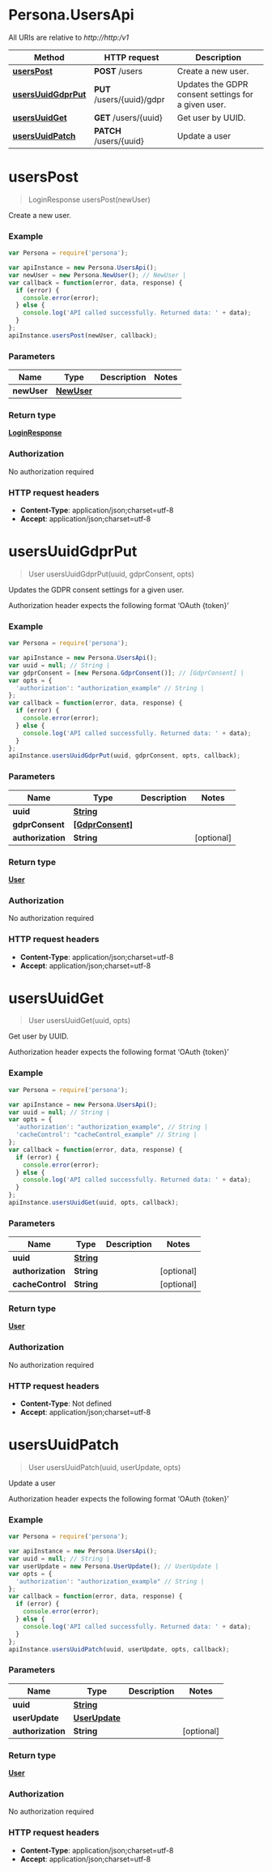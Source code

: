 # Persona.UsersApi

All URIs are relative to *http://http:/v1*

Method | HTTP request | Description
------------- | ------------- | -------------
[**usersPost**](UsersApi.md#usersPost) | **POST** /users | Create a new user.
[**usersUuidGdprPut**](UsersApi.md#usersUuidGdprPut) | **PUT** /users/{uuid}/gdpr | Updates the GDPR consent settings for a given user.
[**usersUuidGet**](UsersApi.md#usersUuidGet) | **GET** /users/{uuid} | Get user by UUID.
[**usersUuidPatch**](UsersApi.md#usersUuidPatch) | **PATCH** /users/{uuid} | Update a user


<a name="usersPost"></a>
# **usersPost**
> LoginResponse usersPost(newUser)

Create a new user.

### Example
```javascript
var Persona = require('persona');

var apiInstance = new Persona.UsersApi();
var newUser = new Persona.NewUser(); // NewUser | 
var callback = function(error, data, response) {
  if (error) {
    console.error(error);
  } else {
    console.log('API called successfully. Returned data: ' + data);
  }
};
apiInstance.usersPost(newUser, callback);
```

### Parameters

Name | Type | Description  | Notes
------------- | ------------- | ------------- | -------------
 **newUser** | [**NewUser**](NewUser.md)|  | 

### Return type

[**LoginResponse**](LoginResponse.md)

### Authorization

No authorization required

### HTTP request headers

 - **Content-Type**: application/json;charset=utf-8
 - **Accept**: application/json;charset=utf-8

<a name="usersUuidGdprPut"></a>
# **usersUuidGdprPut**
> User usersUuidGdprPut(uuid, gdprConsent, opts)

Updates the GDPR consent settings for a given user.

Authorization header expects the following format ‘OAuth {token}’

### Example
```javascript
var Persona = require('persona');

var apiInstance = new Persona.UsersApi();
var uuid = null; // String | 
var gdprConsent = [new Persona.GdprConsent()]; // [GdprConsent] | 
var opts = {
  'authorization': "authorization_example" // String | 
};
var callback = function(error, data, response) {
  if (error) {
    console.error(error);
  } else {
    console.log('API called successfully. Returned data: ' + data);
  }
};
apiInstance.usersUuidGdprPut(uuid, gdprConsent, opts, callback);
```

### Parameters

Name | Type | Description  | Notes
------------- | ------------- | ------------- | -------------
 **uuid** | [**String**](.md)|  | 
 **gdprConsent** | [**[GdprConsent]**](Array.md)|  | 
 **authorization** | **String**|  | [optional] 

### Return type

[**User**](User.md)

### Authorization

No authorization required

### HTTP request headers

 - **Content-Type**: application/json;charset=utf-8
 - **Accept**: application/json;charset=utf-8

<a name="usersUuidGet"></a>
# **usersUuidGet**
> User usersUuidGet(uuid, opts)

Get user by UUID.

Authorization header expects the following format ‘OAuth {token}’

### Example
```javascript
var Persona = require('persona');

var apiInstance = new Persona.UsersApi();
var uuid = null; // String | 
var opts = {
  'authorization': "authorization_example", // String | 
  'cacheControl': "cacheControl_example" // String | 
};
var callback = function(error, data, response) {
  if (error) {
    console.error(error);
  } else {
    console.log('API called successfully. Returned data: ' + data);
  }
};
apiInstance.usersUuidGet(uuid, opts, callback);
```

### Parameters

Name | Type | Description  | Notes
------------- | ------------- | ------------- | -------------
 **uuid** | [**String**](.md)|  | 
 **authorization** | **String**|  | [optional] 
 **cacheControl** | **String**|  | [optional] 

### Return type

[**User**](User.md)

### Authorization

No authorization required

### HTTP request headers

 - **Content-Type**: Not defined
 - **Accept**: application/json;charset=utf-8

<a name="usersUuidPatch"></a>
# **usersUuidPatch**
> User usersUuidPatch(uuid, userUpdate, opts)

Update a user

Authorization header expects the following format ‘OAuth {token}’

### Example
```javascript
var Persona = require('persona');

var apiInstance = new Persona.UsersApi();
var uuid = null; // String | 
var userUpdate = new Persona.UserUpdate(); // UserUpdate | 
var opts = {
  'authorization': "authorization_example" // String | 
};
var callback = function(error, data, response) {
  if (error) {
    console.error(error);
  } else {
    console.log('API called successfully. Returned data: ' + data);
  }
};
apiInstance.usersUuidPatch(uuid, userUpdate, opts, callback);
```

### Parameters

Name | Type | Description  | Notes
------------- | ------------- | ------------- | -------------
 **uuid** | [**String**](.md)|  | 
 **userUpdate** | [**UserUpdate**](UserUpdate.md)|  | 
 **authorization** | **String**|  | [optional] 

### Return type

[**User**](User.md)

### Authorization

No authorization required

### HTTP request headers

 - **Content-Type**: application/json;charset=utf-8
 - **Accept**: application/json;charset=utf-8

